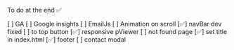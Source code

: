 To do at the end ✅

[ ] GA
[ ] Google insights
[ ] EmailJs
[ ] Animation on scroll
[✅] navBar dev fixed
[ ] to top button
[✅] responsive pViewer
[ ] not found page
[✅] set title in index.html
[✅] footer
[ ] contact modal
